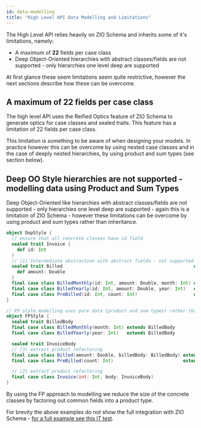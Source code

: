 ```yaml
---
id: data-modelling
title: "High Level API Data Modelling and Limitations"
---
```


The High Level API relies heavily on ZIO Schema and inherits some of it's limitations, namely:

- A maximum of **22** fields per case class 
- Deep Object-Oriented hierarchies with abstract classes/fields are not supported - only hierarchies one level deep are supported

At first glance these seem limitations seem quite restrictive, however the next sections describe how these can be overcome.

## A maximum of **22** fields per case class
The high level API uses the Reified Optics feature of ZIO Schema to generate optics for case classes and sealed traits. This feature has a limitation of 22 fields per case class. 

This limitation is something to be aware of when designing your models. In practice however this can be overcome by using nested case classes and in the case of deeply nested hierarchies, by using product and sum types (see section below). 

## Deep OO Style hierarchies are not supported - modelling data using Product and Sum Types
Deep Object-Oriented like hierarchies with abstract classes/fields are not supported - only hierarchies one level deep are supported - again this is a limitation of ZIO Schema - however these limitations can be overcome by using product and sum types rather than inheritance.


```scala
object OopStyle {
  // ensure that all concrete classes have id field
  sealed trait Invoice {
    def id: Int
  }
  // (1) Intermediate abstraction with abstract fields - not supported by ZIO Schema
  sealed trait Billed                                                 extends Invoice {
    def amount: Double
  }
  final case class BilledMonthly(id: Int, amount: Double, month: Int) extends Billed
  final case class BilledYearly(id: Int, amount: Double, year: Int)   extends Billed
  final case class PreBilled(id: Int, count: Int)                     extends Invoice
}

// FP style modelling uses pure data (product and sum types) rather than inheritance hence avoiding classes like (1)
object FPStyle {
  sealed trait BilledBody
  final case class BilledMonthly(month: Int) extends BilledBody
  final case class BilledYearly(year: Int)   extends BilledBody

  sealed trait InvoiceBody
  // (3) extract product refactoring
  final case class Billed(amount: Double, billedBody: BilledBody) extends InvoiceBody
  final case class PreBilled(count: Int)                          extends InvoiceBody

  // (2) extract product refactoring
  final case class Invoice(int: Int, body: InvoiceBody)
}
```

By using the FP approach to modelling we reduce the size of the concrete classes by factoring out common fields into a 
product type. 

For brevity the above examples do not show the full integration with ZIO Schema - [for a full example see this IT test](https://github.com/zio/zio-dynamodb/blob/series/2.x/dynamodb/src/it/scala/zio/dynamodb/TypeSafeApiAlternateModeling.scala).
